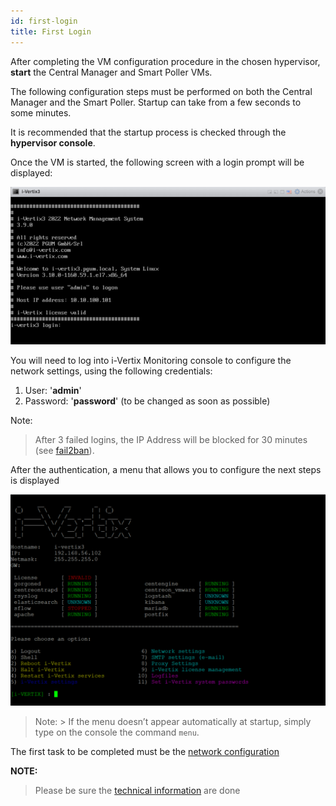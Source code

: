 ```yaml
---
id: first-login
title: First Login
---
```


After completing the VM configuration procedure in the chosen hypervisor, **start** the Central Manager and Smart Poller VMs.

The following configuration steps must be performed on both the Central Manager and the Smart Poller.
Startup can take from a few seconds to some minutes.

It is recommended that the startup process is checked through the **hypervisor console**.

Once the VM is started, the following screen with a login prompt will be displayed:

![Login](../../assets/installation/first-login.png)

You will need to log into i-Vertix Monitoring console to configure the network settings, using the following credentials:

1) User: '**admin**'
2) Password: '**password**' (to be changed as soon as possible)

Note:
>After 3 failed logins, the IP Address will be blocked for 30
minutes (see [fail2ban](../Security-aspects/fail2ban.md)).

After the authentication, a menu that allows you to configure the next steps is displayed

![iVertix menu](../../assets/installation/ivertix-menu.png)

> Note:
    > If the menu doesn’t appear automatically at startup, simply type on the console the command ```menu```.

The first task to be completed must be the [network configuration](network-configuration.md)

**NOTE:**
> Please be sure the [technical information](../before-you-start/technical-information.md) are done